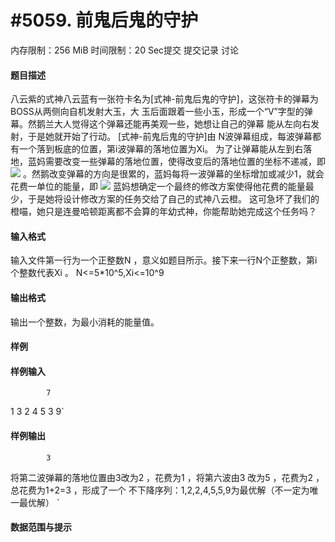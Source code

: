 
# #5059. 前鬼后鬼的守护
内存限制：256 MiB 时间限制：20 Sec提交 提交记录 讨论
#### 题目描述

八云紫的式神八云蓝有一张符卡名为[式神-前鬼后鬼的守护]，这张符卡的弹幕为BOSS从两侧向自机发射大玉，大
玉后面跟着一些小玉，形成一个“V”字型的弹幕。然鹅兰大人觉得这个弹幕还能再美观一些，她想让自己的弹幕
能从左向右发射，于是她就开始了行动。
[式神-前鬼后鬼的守护]由 N波弹幕组成，每波弹幕都有一个落到板底的位置，第i波弹幕的落地位置为Xi。
为了让弹幕能从左到右落地，蓝妈需要改变一些弹幕的落地位置，使得改变后的落地位置的坐标不递减，即
![](upload/201710/11.png)
。然鹅改变弹幕的方向是很累的，蓝妈每将一波弹幕的坐标增加或减少1，就会花费一单位的能量，即
![](upload/201710/22.png)
蓝妈想确定一个最终的修改方案使得他花费的能量最少，于是她将设计修改方案的任务交给了自己的式神八云橙。
这可急坏了我们的橙喵，她只是连曼哈顿距离都不会算的年幼式神，你能帮助她完成这个任务吗？


#### 输入格式
输入文件第一行为一个正整数N ，意义如题目所示。接下来一行N个正整数，第i个整数代表Xi 。
N<=5*10^5,Xi<=10^9

#### 输出格式
输出一个整数，为最小消耗的能量值。

#### 样例

#### 样例输入

			7
1 3 2 4 5 3 9`
#### 样例输出

			3
将第二波弹幕的落地位置由3改为2 ，花费为1 ，将第六波由3 改为5 ，花费为2 ，总花费为1+2=3 ，形成了一个
不下降序列：1,2,2,4,5,5,9为最优解（不一定为唯一最优解）
`
#### 数据范围与提示

